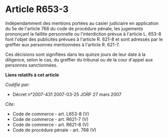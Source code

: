 # Article R653-3

Indépendamment des mentions portées au casier judiciaire en application du 5e de l'article 768 du code de procédure pénale,
les jugements prononçant la faillite personnelle ou l'interdiction prévue à l'article L. 653-8 font l'objet des publicités
prévues à l'article R. 621-8 et sont adressés par le greffier aux personnes mentionnées à l'article R. 621-7. 

Ces décisions sont signifiées dans les quinze jours de leur date à la diligence, selon le cas, du greffier du tribunal ou de
la cour d'appel aux personnes sanctionnées.

**Liens relatifs à cet article**

_Codifié par_:

  - Décret n°2007-431 2007-03-25 JORF 27 mars 2007

_Cite_:

  - Code de commerce - art. L653-8 (V)
  - Code de commerce - art. R621-7 (V)
  - Code de commerce - art. R621-8 (V)
  - Code de procédure pénale - art. 768 (V)
